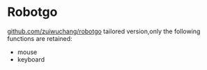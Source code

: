 # Robotgo

[github.com/zuiwuchang/robotgo](github.com/zuiwuchang/robotgo) tailored version,only the following functions are retained:
* mouse
* keyboard